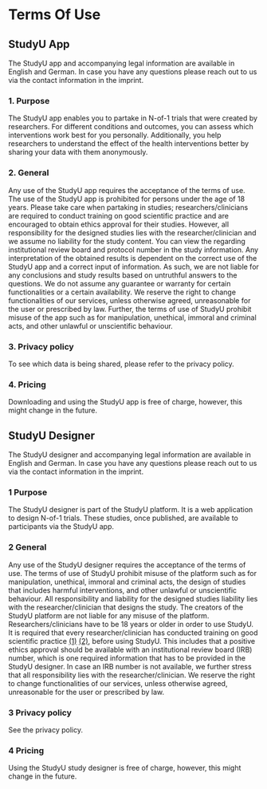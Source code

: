 # Terms Of Use

## StudyU App

The StudyU app and accompanying legal information are available in English and German. In case you have any questions please reach out to us via the contact information in the imprint.

### 1. Purpose
The StudyU app enables you to partake in N-of-1 trials that were created by researchers. For different conditions and outcomes, you can assess which interventions work best for you personally. Additionally, you help researchers to understand the effect of the health interventions better by sharing your data with them anonymously.

### 2. General
Any use of the StudyU app requires the acceptance of the terms of use. The use of the StudyU app is prohibited for persons under the age of 18 years.
Please take care when partaking in studies; researchers/clinicians are required to conduct training on good scientific practice and are encouraged to obtain ethics approval for their studies. However, all responsibility for the designed studies lies with the researcher/clinician and we assume no liability for the study content. You can view the regarding institutional review board and protocol number in the study information. Any interpretation of the obtained results is dependent on the correct use of the StudyU app and a correct input of information. As such, we are not liable for any conclusions and study results based on untruthful answers to the questions.
We do not assume any guarantee or warranty for certain functionalities or a certain availability. We reserve the right to change functionalities of our services, unless otherwise agreed, unreasonable for the user or prescribed by law. Further, the terms of use of StudyU prohibit misuse of the app such as for manipulation, unethical, immoral and criminal acts, and other unlawful or unscientific behaviour.

### 3. Privacy policy
To see which data is being shared, please refer to the privacy policy.

### 4. Pricing
Downloading and using the StudyU app is free of charge, however, this might change in the future.

## StudyU Designer
The StudyU designer and accompanying legal information are available in English and German. In case you have any questions please reach out to us via the contact information in the imprint.

### 1 Purpose
The StudyU designer is part of the StudyU platform. It is a web application to design N-of-1 trials. These studies, once published, are available to participants via the StudyU app.
### 2 General
Any use of the StudyU designer requires the acceptance of the terms of use.
The terms of use of StudyU prohibit misuse of the platform such as for manipulation, unethical, immoral and criminal acts, the design of studies that includes harmful interventions, and other unlawful or unscientific behaviour. All responsibility and liability for the designed studies liability lies with the researcher/clinician that designs the study. The creators of the StudyU platform are not liable for any misuse of the platform.
Researchers/clinicians have to be 18 years or older in order to use StudyU. It is required that every researcher/clinician has conducted training on good scientific practice [(1)](http://www.allea.org/wp-content/uploads/2017/03/ALLEA-European-Code-of-Conduct-for-Research-Integrity-2017-1.pdf) [(2)](https://www.dfg.de/download/pdf/foerderung/rechtliche_rahmenbedingungen/gute_wissenschaftliche_praxis/kodex_gwp_en.pdf),  before using StudyU. This includes that a positive ethics approval should be available with an institutional review board (IRB) number, which is one required information that has to be provided in the StudyU designer. In case an IRB number is not available, we further stress that all responsibility lies with the researcher/clinician.
We reserve the right to change functionalities of our services, unless otherwise agreed, unreasonable for the user or prescribed by law.
### 3 Privacy policy
See the privacy policy.
### 4 Pricing
Using the StudyU study designer is free of charge, however, this might change in the future.
